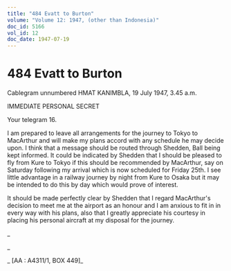 ```yaml
---
title: "484 Evatt to Burton"
volume: "Volume 12: 1947, (other than Indonesia)"
doc_id: 5166
vol_id: 12
doc_date: 1947-07-19
---
```


# 484 Evatt to Burton

Cablegram unnumbered HMAT KANIMBLA, 19 July 1947, 3.45 a.m.

IMMEDIATE PERSONAL SECRET

Your telegram 16.

I am prepared to leave all arrangements for the journey to Tokyo to MacArthur and will make my plans accord with any schedule he may decide upon. I think that a message should be routed through Shedden, Ball being kept informed. It could be indicated by Shedden that I should be pleased to fly from Kure to Tokyo if this should be recommended by MacArthur, say on Saturday following my arrival which is now scheduled for Friday 25th. I see little advantage in a railway journey by night from Kure to Osaka but it may be intended to do this by day which would prove of interest.

It should be made perfectly clear by Shedden that I regard MacArthur's decision to meet me at the airport as an honour and I am anxious to fit in in every way with his plans, also that I greatly appreciate his courtesy in placing his personal aircraft at my disposal for the journey.

_

_

_ [AA : A4311/1, BOX 449]_
